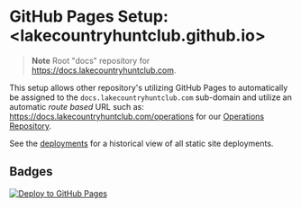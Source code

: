 # GitHub Pages Setup: <lakecountryhuntclub.github.io>

> **Note** Root "docs" repository for https://docs.lakecountryhuntclub.com.

This setup allows other repository's utilizing GitHub Pages to automatically be assigned to the `docs.lakecountryhuntclub.com` sub-domain and utilize an automatic *route based* URL such as: <https://docs.lakecountryhuntclub.com/operations> for our [Operations Repository](https://github.com/lakecouuntryhuntclub/operations).

See the [deployments](https://github.com/lakecountryhuntclub/lakecountryhuntclub.github.io/deployments) for a historical view of all static site deployments.

## Badges

[![Deploy to GitHub Pages](https://github.com/lakecountryhuntclub/lakecountryhuntclub.github.io/actions/workflows/gh-pages.yml/badge.svg?branch=main)](https://github.com/lakecountryhuntclub/lakecountryhuntclub.github.io/actions/workflows/gh-pages.yml)

